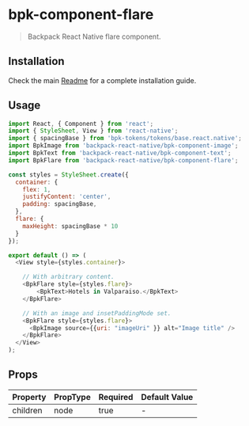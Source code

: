 # bpk-component-flare

> Backpack React Native flare component.

## Installation

Check the main [Readme](https://github.com/skyscanner/backpack-react-native#usage) for a complete installation guide.

## Usage

```js
import React, { Component } from 'react';
import { StyleSheet, View } from 'react-native';
import { spacingBase } from 'bpk-tokens/tokens/base.react.native';
import BpkImage from 'backpack-react-native/bpk-component-image';
import BpkText from 'backpack-react-native/bpk-component-text';
import BpkFlare from 'backpack-react-native/bpk-component-flare';

const styles = StyleSheet.create({
  container: {
    flex: 1,
    justifyContent: 'center',
    padding: spacingBase,
  },
  flare: {
    maxHeight: spacingBase * 10
  }
});

export default () => (
  <View style={styles.container}>

    // With arbitrary content.
    <BpkFlare style={styles.flare}>
        <BpkText>Hotels in Valparaiso.</BpkText>
    </BpkFlare>

    // With an image and insetPaddingMode set.
    <BpkFlare style={styles.flare}>
      <BpkImage source={{uri: "imageUri" }} alt="Image title" />
    </BpkFlare>
  </View>
);
```

## Props

| Property         | PropType                                                         | Required | Default Value              |
| ---------------- | ---------------------------------------------------------------- | -------- | -------------------------- |
| children         | node                                                             | true     | -                          |